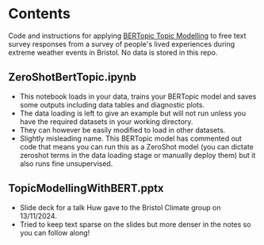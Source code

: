 # Contents

Code and instructions for applying [BERTopic Topic Modelling](https://maartengr.github.io/BERTopic/index.html) to free text survey responses from a survey of people's lived experiences during extreme weather events in Bristol. No data is stored in this repo. 

## ZeroShotBertTopic.ipynb
- This notebook loads in your data, trains your BERTopic model and saves some outputs including data tables and diagnostic plots.
- The data loading is left to give an example but will not run unless you have the required datasets in your working directory.
- They can however be easily modified to load in other datasets.
- Slightly misleading name. This BERTopic model has commented out code that means you can run this as a ZeroShot model (you can dictate zeroshot terms in the data loading stage or manually deploy them) but it also runs fine unsupervised.

## TopicModellingWithBERT.pptx
- Slide deck for a talk Huw gave to the Bristol Climate group on 13/11/2024.
- Tried to keep text sparse on the slides but more denser in the notes so you can follow along!
